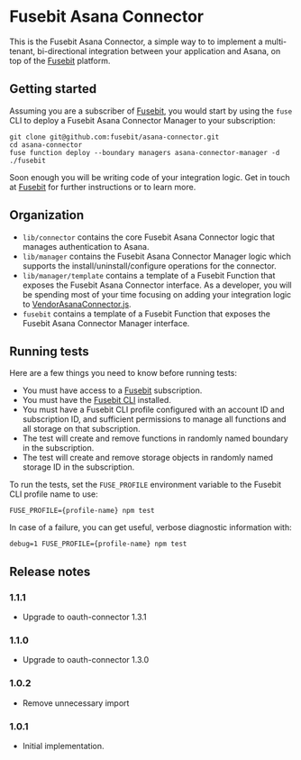 # Fusebit Asana Connector

This is the Fusebit Asana Connector, a simple way to to implement a multi-tenant, bi-directional integration between your application and Asana, on top of the [Fusebit](https://fusebit.io) platform.

## Getting started

Assuming you are a subscriber of [Fusebit](https://fusebit.io), you would start by using the `fuse` CLI to deploy a Fusebit Asana Connector Manager to your subscription:

```
git clone git@github.com:fusebit/asana-connector.git
cd asana-connector
fuse function deploy --boundary managers asana-connector-manager -d ./fusebit
```

Soon enough you will be writing code of your integration logic. Get in touch at [Fusebit](https://fusebit.io) for further instructions or to learn more.

## Organization

- `lib/connector` contains the core Fusebit Asana Connector logic that manages authentication to Asana.
- `lib/manager` contains the Fusebit Asana Connector Manager logic which supports the install/uninstall/configure operations for the connector.
- `lib/manager/template` contains a template of a Fusebit Function that exposes the Fusebit Asana Connector interface. As a developer, you will be spending most of your time focusing on adding your integration logic to [VendorAsanaConnector.js](https://github.com/fusebit/asana-connector/blob/main/lib/manager/template/VendorAsanaConnector.js).
- `fusebit` contains a template of a Fusebit Function that exposes the Fusebit Asana Connector Manager interface.

## Running tests

Here are a few things you need to know before running tests:

- You must have access to a [Fusebit](https://fusebit.io) subscription.
- You must have the [Fusebit CLI](https://fusebit.io/docs/reference/fusebit-cli/) installed.
- You must have a Fusebit CLI profile configured with an account ID and subscription ID, and sufficient permissions to manage all functions and all storage on that subscription.
- The test will create and remove functions in randomly named boundary in the subscription.
- The test will create and remove storage objects in randomly named storage ID in the subscription.

To run the tests, set the `FUSE_PROFILE` environment variable to the Fusebit CLI profile name to use:

```
FUSE_PROFILE={profile-name} npm test
```

In case of a failure, you can get useful, verbose diagnostic information with:

```
debug=1 FUSE_PROFILE={profile-name} npm test
```

## Release notes

### 1.1.1

- Upgrade to oauth-connector 1.3.1

### 1.1.0

- Upgrade to oauth-connector 1.3.0

### 1.0.2

- Remove unnecessary import

### 1.0.1

- Initial implementation.
